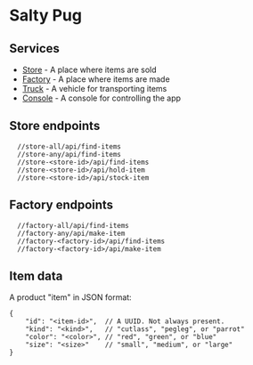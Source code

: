 # Salty Pug

## Services

 - [Store](store/) - A place where items are sold
 - [Factory](factory/) - A place where items are made
 - [Truck](factory/) - A vehicle for transporting items
 - [Console](console/) - A console for controlling the app

## Store endpoints

      //store-all/api/find-items
      //store-any/api/find-items
      //store-<store-id>/api/find-items
      //store-<store-id>/api/hold-item
      //store-<store-id>/api/stock-item

## Factory endpoints

      //factory-all/api/find-items
      //factory-any/api/make-item
      //factory-<factory-id>/api/find-items
      //factory-<factory-id>/api/make-item

## Item data

A product "item" in JSON format:

    {
        "id": "<item-id>",  // A UUID. Not always present.
        "kind": "<kind>",   // "cutlass", "pegleg", or "parrot"
        "color": "<color>", // "red", "green", or "blue"
        "size": "<size>"    // "small", "medium", or "large"
    }
